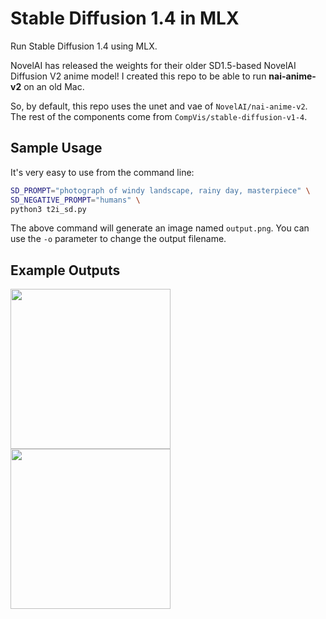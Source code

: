 Stable Diffusion 1.4 in MLX
================

Run Stable Diffusion 1.4 using MLX.

NovelAI has released the weights for their older SD1.5-based NovelAI Diffusion V2 anime model! I created this repo to be able to run **nai-anime-v2** on an old Mac.

So, by default, this repo uses the unet and vae of `NovelAI/nai-anime-v2`. The rest of the components come from `CompVis/stable-diffusion-v1-4`.

## Sample Usage

It's very easy to use from the command line:

```bash
SD_PROMPT="photograph of windy landscape, rainy day, masterpiece" \
SD_NEGATIVE_PROMPT="humans" \
python3 t2i_sd.py
```

The above command will generate an image named `output.png`. You can use the `-o` parameter to change the output filename.

## Example Outputs

<img src="https://github.com/user-attachments/assets/c4abb0ea-b755-486e-97ca-eaad4aec889f" style="width:256px;"/>
<img src="https://github.com/user-attachments/assets/d0d851f2-8319-41d6-894c-73ce50317028" style="width:256px"/>

